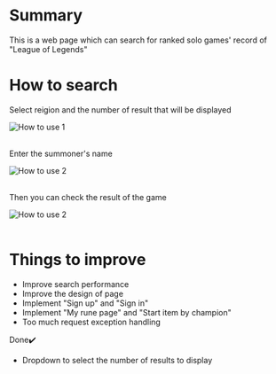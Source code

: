 # Summary
This is a web page which can search for ranked solo games' record of "League of Legends"  

# How to search

Select reigion and the number of result that will be displayed <br>

![How to use 1](https://user-images.githubusercontent.com/46547029/175326089-423e413c-efd1-4b73-90fb-7db8047624fb.PNG) <br><br>

 Enter the summoner's name <br>

![How to use 2](https://user-images.githubusercontent.com/46547029/175327509-c39c9480-fe53-416f-858e-5a05c2beb9e6.PNG) <br><br>

Then you can check the result of the game <br>

![How to use 2](https://user-images.githubusercontent.com/46547029/174833751-ff5e4291-a048-4c16-bb00-edc546590d5e.PNG) <br><br>

# Things to improve

* Improve search performance 
* Improve the design of page 
* Implement "Sign up" and "Sign in" 
* Implement "My rune page" and "Start item by champion" 
* Too much request exception handling

 Done:heavy_check_mark:
* Dropdown to select the number of results to display
